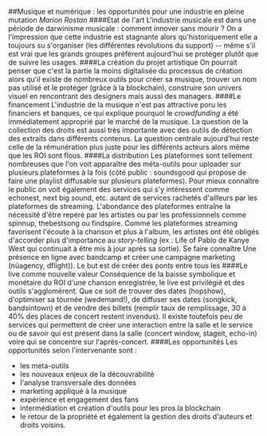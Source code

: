 ##Musique et numérique : les opportunités pour une industrie en pleine mutation
*Marion Rostan*
####Etat de l'art
L'industrie musicale est dans une période de darwinisme musicale : comment innover sans mourir ? On a l'impression que cette industrie est stagnante alors qu'historiquement elle a toujours su s'organiser (les différentes révolutions du support) -- même s'il est vrai que les grands groupes préfèrent aujourd'hui se protéger plutôt que de suivre les usages. 
####La création du projet artistique
On pourrait penser que c'est la partie la moins digitalisée du processus de création alors qu'il existe de nombreux outils pour créer sa musique, trouver un nom pas utilisé et le protéger (grâce à la blockchain), construire son univers visuel en rencontrant des designers mais aussi des managers. 
####Le financement
L'industrie de la musique n'est pas attractive poru les financiers et banques, ce qui explique pourquoi le *crowdfunding* a été immédiatement approprié par le marché de la musique. La question de la collection des droits est aussi très importante avec des outils de détection des extraits dans différents contenus. La question centrale aujourd'hui reste celle de la rémunération plus juste pour les différents acteurs alors même que les ROI sont flous. 
####La distribution
Les plateformes sont tellement nombreuses que l'on voit apparaître des méta-outils pour uploader sur plusieurs plateformes à la fois (côté public : soundsgood qui propose de faire une playlist diffusable sur plusieurs plateformes).
Pour mieux connaître le public on voit également des services qui s'y intéressent comme echonest, next big sound, etc. autant de services rachetés d'ailleurs par les plateformes de streaming. L'abondance des plateformes entraîne la nécessité d'être repéré par les artistes ou par les professionnels comme spinnup, thebestsong ou findspire.
Comme les plateformes streaming favorisent l'écoute à la chanson et plus à l'album, les artistes ont été obligés d'accorder plus d'importance au *story-telling* (ex : Life of Pablo de Kanye West qui continuait à être mis à jour après sa sortie).
Se faire connaître 
Une présence en ligne avec bandcamp et créer une campagne marketing (nüagency, dflight)). 
Le but est de créer des ponts entre tous les 
####Le live comme nouvelle valeur
Conséquence de la baisse symbolique et monétaire du ROI d'une chanson enregistrée, le live est privilégié et des outils s'agglomèrent. Que ce soit de trouver des dates (hopshow), d'optimiser sa tournée (wedemand!), de diffuser ses dates (songkick, bandsintown) et de vendre des billets (remplir taux de remplissage, 30 à 40% des places de concert restent invendus).
Il existe toutefois peu de services qui permettent de créer une interaction entre la salle et le service ou de savoir qui est présent dans la salle (concert window, stageit, echo-in) voire qui se concentre sur l'après-concert. 
####Les opportunités
Les opportunités selon l'intervenante sont :
* les meta-outils
* les nouveaux enjeux de la découvrabilité
* l'analyse transversale des données
* marketing appliqué à la musique
* expérience et engagement des fans
* intermédiation et création d'outils pour les pros la blockchain
* le retour de la propriété et également la gestion des droits d'auteurs et droits voisins.